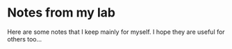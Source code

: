 # Notes from my lab

Here are some notes that I keep mainly for myself. I hope they are useful for others too...
